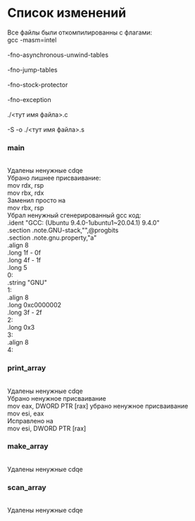 # Список изменений
Все файлы были откомпилированны с флагами:
<br>gcc -masm=intel \
<br>    -fno-asynchronous-unwind-tables \
<br>    -fno-jump-tables \
<br>    -fno-stock-protector \
<br>    -fno-exception \
<br>    ./<тут имя файла>.c \
<br>    -S -o ./<тут имя файла>.s 
### main
<br>Удалены ненужные cdqe
<br>Убрано лишнее присваивание:
<br>  mov	rdx, rsp
<br>	mov	rbx, rdx
<br> Заменил просто на
<br>	mov rbx, rsp
<br>	Убрал ненужный сгенерированный gcc код:
<br>	.ident	"GCC: (Ubuntu 9.4.0-1ubuntu1~20.04.1) 9.4.0"
<br>	.section	.note.GNU-stack,"",@progbits
<br>	.section	.note.gnu.property,"a"
<br>	.align 8
<br>	.long	 1f - 0f
<br>	.long	 4f - 1f
<br>	.long	 5
<br>0:
<br>	.string	 "GNU"
<br>1:
<br>	.align 8
<br>	.long	 0xc0000002
<br>	.long	 3f - 2f
<br>2:
<br>	.long	 0x3
<br>3:
<br>	.align 8
<br>4:
### print_array
<br>Удалены ненужные cdqe
<br>Убрано ненужное присваивание
<br>mov	eax, DWORD PTR [rax] убрано ненужное присваивание
<br>mov	esi, eax
<br>Исправлено на
<br>mov esi, DWORD PTR [rax]
### make_array
<br>Удалены ненужные cdqe
### scan_array
<br>Удалены ненужные cdqe
